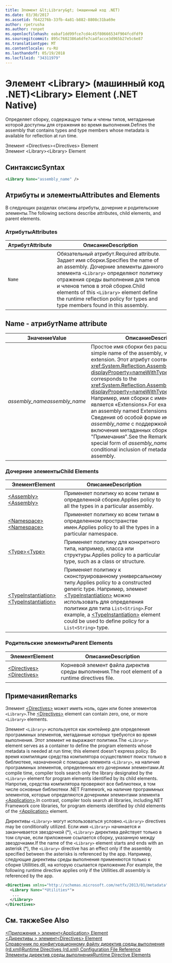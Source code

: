 ```yaml
---
title: Элемент &lt;Library&gt; (машинный код .NET)
ms.date: 03/30/2017
ms.assetid: f642276b-33fb-4a81-b882-8808c31ba69e
author: rpetrusha
ms.author: ronpet
ms.openlocfilehash: eabaf1dd99fce7cd4c45f80666534f904fcdfdf9
ms.sourcegitcommit: 895c7602386a6dfe7ca4facce3d965b27e5c6e87
ms.translationtype: MT
ms.contentlocale: ru-RU
ms.lasthandoff: 05/19/2018
ms.locfileid: "34311979"
---
```

# <a name="ltlibrarygt-element-net-native"></a><span data-ttu-id="2c061-102">Элемент &lt;Library&gt; (машинный код .NET)</span><span class="sxs-lookup"><span data-stu-id="2c061-102">&lt;Library&gt; Element (.NET Native)</span></span>
<span data-ttu-id="2c061-103">Определяет сборку, содержащую типы и члены типов, метаданные которой доступны для отражения во время выполнения.</span><span class="sxs-lookup"><span data-stu-id="2c061-103">Defines the assembly that contains types and type members whose metadata is available for reflection at run time.</span></span>  
  
 <span data-ttu-id="2c061-104">Элемент \<Directives></span><span class="sxs-lookup"><span data-stu-id="2c061-104">\<Directives> Element</span></span>  
<span data-ttu-id="2c061-105">Элемент \<Library></span><span class="sxs-lookup"><span data-stu-id="2c061-105">\<Library> Element</span></span>  
  
## <a name="syntax"></a><span data-ttu-id="2c061-106">Синтаксис</span><span class="sxs-lookup"><span data-stu-id="2c061-106">Syntax</span></span>  
  
```xml  
<Library Name="assembly_name" />  
```  
  
## <a name="attributes-and-elements"></a><span data-ttu-id="2c061-107">Атрибуты и элементы</span><span class="sxs-lookup"><span data-stu-id="2c061-107">Attributes and Elements</span></span>  
 <span data-ttu-id="2c061-108">В следующих разделах описаны атрибуты, дочерние и родительские элементы.</span><span class="sxs-lookup"><span data-stu-id="2c061-108">The following sections describe attributes, child elements, and parent elements.</span></span>  
  
### <a name="attributes"></a><span data-ttu-id="2c061-109">Атрибуты</span><span class="sxs-lookup"><span data-stu-id="2c061-109">Attributes</span></span>  
  
|<span data-ttu-id="2c061-110">Атрибут</span><span class="sxs-lookup"><span data-stu-id="2c061-110">Attribute</span></span>|<span data-ttu-id="2c061-111">Описание</span><span class="sxs-lookup"><span data-stu-id="2c061-111">Description</span></span>|  
|---------------|-----------------|  
|`Name`|<span data-ttu-id="2c061-112">Обязательный атрибут.</span><span class="sxs-lookup"><span data-stu-id="2c061-112">Required attribute.</span></span> <span data-ttu-id="2c061-113">Задает имя сборки.</span><span class="sxs-lookup"><span data-stu-id="2c061-113">Specifies the name of an assembly.</span></span> <span data-ttu-id="2c061-114">Дочерние элементы данного элемента `<Library>` определяют политику отражения среды выполнения для типов и членов типов в этой сборке.</span><span class="sxs-lookup"><span data-stu-id="2c061-114">Child elements of this `<Library>` element define the runtime reflection policy for types and type members found in this assembly.</span></span>|  
  
## <a name="name-attribute"></a><span data-ttu-id="2c061-115">Name - атрибут</span><span class="sxs-lookup"><span data-stu-id="2c061-115">Name attribute</span></span>  
  
|<span data-ttu-id="2c061-116">Значение</span><span class="sxs-lookup"><span data-stu-id="2c061-116">Value</span></span>|<span data-ttu-id="2c061-117">Описание</span><span class="sxs-lookup"><span data-stu-id="2c061-117">Description</span></span>|  
|-----------|-----------------|  
|<span data-ttu-id="2c061-118">*assembly_name*</span><span class="sxs-lookup"><span data-stu-id="2c061-118">*assembly_name*</span></span>|<span data-ttu-id="2c061-119">Простое имя сборки без расширения файла.</span><span class="sxs-lookup"><span data-stu-id="2c061-119">The simple name of the assembly, without its file extension.</span></span> <span data-ttu-id="2c061-120">Этот атрибут соответствует свойству <xref:System.Reflection.AssemblyName.Name%2A?displayProperty=nameWithType>.</span><span class="sxs-lookup"><span data-stu-id="2c061-120">This attribute corresponds to the <xref:System.Reflection.AssemblyName.Name%2A?displayProperty=nameWithType> property.</span></span> <span data-ttu-id="2c061-121">Например, имя сборки с именем Extensions.dll является «Extensions».</span><span class="sxs-lookup"><span data-stu-id="2c061-121">For example, the name of an assembly named Extensions.dll is "Extensions".</span></span> <span data-ttu-id="2c061-122">Сведения об особой форме имени сборки *assembly_name* с поддержкой условного включения метаданных сборки см. в разделе "Примечания".</span><span class="sxs-lookup"><span data-stu-id="2c061-122">See the Remarks section for a special form of *assembly_name* that supports conditional inclusion of metadata from the assembly.</span></span>|  
  
### <a name="child-elements"></a><span data-ttu-id="2c061-123">Дочерние элементы</span><span class="sxs-lookup"><span data-stu-id="2c061-123">Child Elements</span></span>  
  
|<span data-ttu-id="2c061-124">Элемент</span><span class="sxs-lookup"><span data-stu-id="2c061-124">Element</span></span>|<span data-ttu-id="2c061-125">Описание</span><span class="sxs-lookup"><span data-stu-id="2c061-125">Description</span></span>|  
|-------------|-----------------|  
|[<span data-ttu-id="2c061-126">\<Assembly></span><span class="sxs-lookup"><span data-stu-id="2c061-126">\<Assembly></span></span>](../../../docs/framework/net-native/assembly-element-net-native.md)|<span data-ttu-id="2c061-127">Применяет политику ко всем типам в определенной сборке.</span><span class="sxs-lookup"><span data-stu-id="2c061-127">Applies policy to all the types in a particular assembly.</span></span>|  
|[<span data-ttu-id="2c061-128">\<Namespace></span><span class="sxs-lookup"><span data-stu-id="2c061-128">\<Namespace></span></span>](../../../docs/framework/net-native/namespace-element-net-native.md)|<span data-ttu-id="2c061-129">Применяет политику ко всем типам в определенном пространстве имен.</span><span class="sxs-lookup"><span data-stu-id="2c061-129">Applies policy to all the types in a particular namespace.</span></span>|  
|[<span data-ttu-id="2c061-130">\<Type></span><span class="sxs-lookup"><span data-stu-id="2c061-130">\<Type></span></span>](../../../docs/framework/net-native/type-element-net-native.md)|<span data-ttu-id="2c061-131">Применяет политику для конкретного типа, например, класса или структуры.</span><span class="sxs-lookup"><span data-stu-id="2c061-131">Applies policy to a particular type, such as a class or structure.</span></span>|  
|[<span data-ttu-id="2c061-132">\<TypeInstantiation></span><span class="sxs-lookup"><span data-stu-id="2c061-132">\<TypeInstantiation></span></span>](../../../docs/framework/net-native/typeinstantiation-element-net-native.md)|<span data-ttu-id="2c061-133">Применяет политику к сконструированному универсальному типу.</span><span class="sxs-lookup"><span data-stu-id="2c061-133">Applies policy to a constructed generic type.</span></span> <span data-ttu-id="2c061-134">Например, элемент [\<TypeInstantiation>](../../../docs/framework/net-native/typeinstantiation-element-net-native.md) можно использовать для определения политики для типа `List<String>`.</span><span class="sxs-lookup"><span data-stu-id="2c061-134">For example, a [\<TypeInstantiation>](../../../docs/framework/net-native/typeinstantiation-element-net-native.md) element could be used to define policy for a `List<String>` type.</span></span>|  
  
### <a name="parent-elements"></a><span data-ttu-id="2c061-135">Родительские элементы</span><span class="sxs-lookup"><span data-stu-id="2c061-135">Parent Elements</span></span>  
  
|<span data-ttu-id="2c061-136">Элемент</span><span class="sxs-lookup"><span data-stu-id="2c061-136">Element</span></span>|<span data-ttu-id="2c061-137">Описание</span><span class="sxs-lookup"><span data-stu-id="2c061-137">Description</span></span>|  
|-------------|-----------------|  
|[<span data-ttu-id="2c061-138">\<Directives></span><span class="sxs-lookup"><span data-stu-id="2c061-138">\<Directives></span></span>](../../../docs/framework/net-native/directives-element-net-native.md)|<span data-ttu-id="2c061-139">Корневой элемент файла директив среды выполнения.</span><span class="sxs-lookup"><span data-stu-id="2c061-139">The root element of a runtime directives file.</span></span>|  
  
## <a name="remarks"></a><span data-ttu-id="2c061-140">Примечания</span><span class="sxs-lookup"><span data-stu-id="2c061-140">Remarks</span></span>  
 <span data-ttu-id="2c061-141">Элемент [\<Directives>](../../../docs/framework/net-native/directives-element-net-native.md) может иметь ноль, один или более элементов `<Library>`.</span><span class="sxs-lookup"><span data-stu-id="2c061-141">The [\<Directives>](../../../docs/framework/net-native/directives-element-net-native.md) element can contain zero, one, or more `<Library>` elements.</span></span>  
  
 <span data-ttu-id="2c061-142">Элемент `<Library>` используется как контейнер для определения программных элементов, метаданные которых требуются во время выполнения. Этот элемент не выражают политики.</span><span class="sxs-lookup"><span data-stu-id="2c061-142">The `<Library>` element serves as a container to define the program elements whose metadata is needed at run time; this element doesn't express policy.</span></span> <span data-ttu-id="2c061-143">Во время компиляции средства компилятора осуществляют поиск только в библиотеке, назначенной с помощью элемента `<Library>`, на наличие программных элементов, определенных его дочерними элементами.</span><span class="sxs-lookup"><span data-stu-id="2c061-143">At compile time, compiler tools search only the library designated by the `<Library>` element for program elements identified by its child elements.</span></span> <span data-ttu-id="2c061-144">Напротив, средства компилятора проверяют все библиотеки, в том числе основные библиотеки .NET Framework, на наличие программных элементов, которые определяются дочерними элементами элемента [\<Application>](../../../docs/framework/net-native/application-element-net-native.md).</span><span class="sxs-lookup"><span data-stu-id="2c061-144">In contrast, compiler tools search all libraries, including.NET Framework core libraries, for program elements identified by child elements of the [\<Application>](../../../docs/framework/net-native/application-element-net-native.md) element.</span></span>  
  
 <span data-ttu-id="2c061-145">Директивы `<Library>` могут использоваться условно.</span><span class="sxs-lookup"><span data-stu-id="2c061-145">`<Library>` directives may be conditionally utilized.</span></span> <span data-ttu-id="2c061-146">Если имя `<Library>` начинается и заканчивается звездочкой (\*), `<Library>` директива действует только в том случае, если приложение ссылается сборку, указанную между звездочками.</span><span class="sxs-lookup"><span data-stu-id="2c061-146">If the name of the `<Library>` element starts and ends with an asterisk (\*), the `<Library>` directive has an effect only if the assembly specified between the asterisks is referenced by the app.</span></span> <span data-ttu-id="2c061-147">Например, следующие директивы среды выполнения применяются только к сборке Utillities.dll, на которую ссылается приложение.</span><span class="sxs-lookup"><span data-stu-id="2c061-147">For example, the following runtime directive applies only if the Utillities.dll assembly is referenced by the app.</span></span>  
  
```xml  
<Directives xmlns="http://schemas.microsoft.com/netfx/2013/01/metadata">  
  <Library Name="*Utilities*">  
   ...  
  </Library>  
</Directives>  
```  
  
## <a name="see-also"></a><span data-ttu-id="2c061-148">См. также</span><span class="sxs-lookup"><span data-stu-id="2c061-148">See Also</span></span>  
 [<span data-ttu-id="2c061-149">\<Приложения > элемент</span><span class="sxs-lookup"><span data-stu-id="2c061-149">\<Application> Element</span></span>](../../../docs/framework/net-native/application-element-net-native.md)  
 [<span data-ttu-id="2c061-150">\<Директивы > элемент</span><span class="sxs-lookup"><span data-stu-id="2c061-150">\<Directives> Element</span></span>](../../../docs/framework/net-native/directives-element-net-native.md)  
 [<span data-ttu-id="2c061-151">Справочник по конфигурационному файлу директив среды выполнения (rd.xml)</span><span class="sxs-lookup"><span data-stu-id="2c061-151">Runtime Directives (rd.xml) Configuration File Reference</span></span>](../../../docs/framework/net-native/runtime-directives-rd-xml-configuration-file-reference.md)  
 [<span data-ttu-id="2c061-152">Элементы директив среды выполнения</span><span class="sxs-lookup"><span data-stu-id="2c061-152">Runtime Directive Elements</span></span>](../../../docs/framework/net-native/runtime-directive-elements.md)
